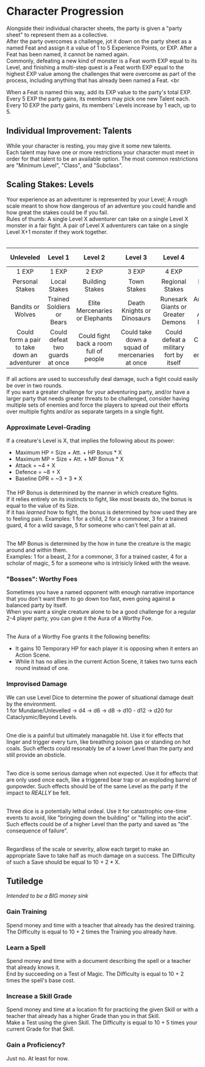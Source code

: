 # Character Progression
Alongside their individual character sheets, the party is given a "party sheet" to represent them as a collective.<br>
After the party overcomes a challenge, jot it down on the party sheet as a named Feat and assign it a value of 1 to 5 Experience Points, or EXP. After a Feat has been named, it cannot be named again.<br>
Commonly, defeating a new kind of monster is a Feat worth EXP equal to its Level, and finishing a multi-step quest is a Feat worth EXP equal to the highest EXP value among the challenges that were overcome as part of the process, including anything that has already been named a Feat.
<br<br>

When a Feat is named this way, add its EXP value to the party's total EXP.<br>
Every 5 EXP the party gains, its members may pick one new Talent each.<be>
Every 10 EXP the party gains, its members' Levels increase by 1 each, up to 5.

## Individual Improvement: Talents
While your character is resting, you may give it some new talents.<br>
Each talent may have one or more restrictions your character must meet in order for that talent to be an available option. The most common restrictions are "Minimum Level", "Class", and "Subclass".

## Scaling Stakes: Levels
Your experience as an adventurer is represented by your Level; A rough scale meant to show how dangerous of an adventure you could handle and how great the stakes could be if you fail.<br>
Rules of thumb: A single Level X adventurer can take on a single Level X monster in a fair fight. A pair of Level X adventurers can take on a single Level X+1 monster if they work together.
<br><br>

Unleveled | Level 1 | Level 2 | Level 3 | Level 4 | Level 5 | Beyond Levels
:---: | :---: | :---: | :---: | :---: | :---: | :---:
1 EXP | 1 EXP | 2 EXP | 3 EXP | 4 EXP | 5 EXP | 5 EXP
Personal Stakes | Local Stakes | Building Stakes | Town Stakes | Regional Stakes | National Stakes | Global Stakes
Bandits or Wolves | Trained Soldiers or Bears | Elite Mercenaries or Elephants | Death Knights or Dinosaurs | Runesark Giants or Greater Demons | Archangels or Anchient Dragons | Literal Gods or Primordial Titans
Could form a pair to take down an adventurer | Could defeat two guards at once | Could fight back a room full of people | Could take down a squad of mercenaries at once | Could defeat a military fort by itself | Could fight back an entire army | Could take over or destroy the world
####

If all actions are used to successfully deal damage, such a fight could easily be over in two rounds.<br>
If you want a greater challenge for your adventuring party, and/or have a larger party that needs greater threats to be challenged, consider having multiple sets of enemies and force the players to spread out their efforts over multiple fights and/or as separate targets in a single fight.

### Approximate Level-Grading
If a creature's Level is X, that implies the following about its power:
+ Maximum HP = Size + Att. + HP Bonus * X
+ Maximum MP = Size + Att. + MP Bonus * X
+ Attack = ~4 + X
+ Defence = ~8 + X
+ Baseline DPR = ~3 + 3 * X
####

The HP Bonus is determined by the manner in which creature fights.<br>
If it relies entirely on its instincts to fight, like most beasts do, the bonus is equal to the value of its Size.<br>
If it has *learned* how to fight, the bonus is determined by how used they are to feeling pain. Examples: 1 for a child, 2 for a commoner, 3 for a trained guard, 4 for a wild savage, 5 for someone who can't feel pain at all.
<br><br>

The MP Bonus is determined by the how in tune the creature is the magic around and within them.<br>
Examples: 1 for a beast, 2 for a commoner, 3 for a trained caster, 4 for a scholar of magic, 5 for a someone who is intrisicly linked with the weave.

### "Bosses": Worthy Foes
Sometimes you have a named opponent with enough narrative importance that you don't want them to go down too fast, even going against a balanced party by itself.<br>
When you want a single creature alone to be a good challenge for a regular 2-4 player party, you can give it the Aura of a Worthy Foe.
<br><br>

The Aura of a Worthy Foe grants it the following benefits:
+ It gains 10 Temporary HP for each player it is opposing when it enters an Action Scene.
+ While it has no allies in the current Action Scene, it takes two turns each round instead of one.

### Improvised Damage
We can use Level Dice to determine the power of situational damage dealt by the environment.<br>
1 for Mundane/Unlevelled -> d4 -> d6 -> d8 -> d10 - d12 -> d20 for Cataclysmic/Beyond Levels.
<br><br>

One die is a painful but ultimately managable hit. Use it for effects that linger and trigger every turn, like breathing poison gas or standing on hot coals. Such effects could resonably be of a lower Level than the party and still provide an obsticle.
<br><br>

Two dice is some serious damage when not expected. Use it for effects that are only used once each, like a triggered bear trap or an exploding barrel of gunpowder. Such effects should be of the same Level as the party if the impact to *REALLY* be felt.
<br><br>

Three dice is a potentially lethal ordeal. Use it for catastrophic one-time events to avoid, like "bringing down the building" or "falling into the acid". Such effects could be of a higher Level than the party and saved as "the consequence of failure".
<br><br>

Regardless of the scale or severity, allow each target to make an appropriate Save to take half as much damage on a success. The Difficulty of such a Save should be equal to 10 + 2 * X.

## Tutiledge
*Intended to be a BIG money sink*

### Gain Training
Spend money and time with a teacher that already has the desired training.
The Difficulty is equal to 10 + 2 times the Training you already have.

### Learn a Spell
Spend money and time with a document describing the spell or a teacher that already knows it.<br>
End by succeeding on a Test of Magic. The Difficulty is equal to 10 + 2 times the spell's base cost.<br>

### Increase a Skill Grade
Spend money and time at a location fit for practicing the given Skill or with a teacher that already has a higher Grade than you in that Skill.<br>
Make a Test using the given Skill. The Difficulty is equal to 10 + 5 times your current Grade for that Skill.<br>

### Gain a Proficiency?
Just no. At least for now.